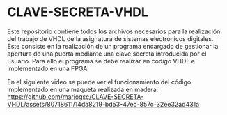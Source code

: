 # CLAVE-SECRETA-VHDL
Este repositorio contiene todos los archivos necesarios para la realización del trabajo de VHDL de la asignatura de sistemas electrónicos digitales. Este consiste en la realización de un programa encargado de gestionar la apertura de una puerta mediante una clave secreta introducida por el usuario. Para ello el programa se debe realizar en código VHDL e implementado en una FPGA.

En el siguiente video se puede ver el funcionamiento del código implementado en una maqueta realizada en madera:
https://github.com/mariogsc/CLAVE-SECRETA-VHDL/assets/80718611/14da8219-bd53-47ec-857c-32ee32ad431a

